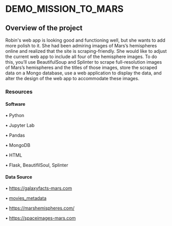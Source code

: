 # DEMO_MISSION_TO_MARS



## Overview of the project

Robin's web app is looking good and functioning well, but she wants to add more polish to it. She had been admiring images of Mars’s hemispheres online and realized that the site is scraping-friendly. She would like to adjust the current web app to include all four of the hemisphere images. To do this, you’ll use BeautifulSoup and Splinter to scrape full-resolution images of Mars’s hemispheres and the titles of those images, store the scraped data on a Mongo database, use a web application to display the data, and alter the design of the web app to accommodate these images.

### Resources

#### Software

• Python 

• Jupyter Lab

• Pandas

• MongoDB

• HTML

• Flask, BeautifilSoul, Splinter

#### Data Source

• https://galaxyfacts-mars.com

• [movies_metadata](https://data-class-mars.s3.amazonaws.com/Mars/index.html)

• https://marshemispheres.com/

• https://spaceimages-mars.com

